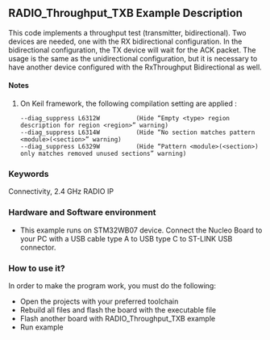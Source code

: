 ## __RADIO_Throughput_TXB Example Description__

This code implements a throughput test (transmitter, bidirectional).
Two devices are needed, one with the RX bidirectional configuration.
In the bidirectional configuration, the TX device will wait for the ACK packet. The usage is the same as the unidirectional configuration, but it is necessary to have another device configured with the RxThroughput Bidirectional as well.

#### __Notes__
                                            
 1. On Keil framework, the following compilation setting are applied :
    
        --diag_suppress L6312W          (Hide “Empty <type> region description for region <region>” warning)
        --diag_suppress L6314W          (Hide “No section matches pattern <module>(<section>” warning)
        --diag_suppress L6329W          (Hide “Pattern <module>(<section>) only matches removed unused sections” warning)


### __Keywords__

Connectivity, 2.4 GHz RADIO IP

### __Hardware and Software environment__

  - This example runs on STM32WB07 device.
    Connect the Nucleo Board to your PC with a USB cable type A to USB type C to ST-LINK USB connector. 

### __How to use it?__

In order to make the program work, you must do the following:

 - Open the projects with your preferred toolchain
 - Rebuild all files and flash the board with the executable file
 - Flash another board with RADIO_Throughput_TXB example
 - Run example

